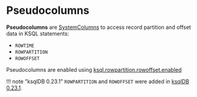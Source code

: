 # Pseudocolumns

**Pseudocolumns** are [SystemColumns](SystemColumns.md#pseudoColumns) to access record partition and offset data in KSQL statements:

* `ROWTIME`
* `ROWPARTITION`
* `ROWOFFSET`

Pseudocolumns are enabled using [ksql.rowpartition.rowoffset.enabled](../KsqlConfig.md#ksql.rowpartition.rowoffset.enabled)

!!! note "ksqlDB 0.23.1"
    `ROWPARTITION` and `ROWOFFSET` were added in [ksqlDB 0.23.1](https://www.confluent.io/blog/ksqldb-0-23-1-features-updates/#offset-data).
